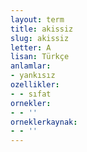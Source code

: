```yaml
---
layout: term
title: akissiz
slug: akissiz
letter: A
lisan: Türkçe
anlamlar:
- yankısız
ozellikler:
- - sıfat
ornekler:
- - ''
orneklerkaynak:
- - ''
---
```

